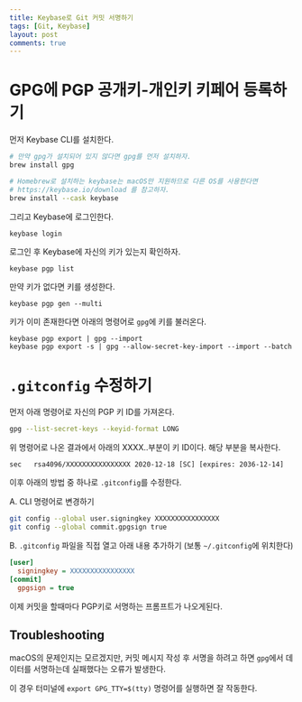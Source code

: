 ```yaml
---
title: Keybase로 Git 커밋 서명하기
tags: [Git, Keybase]
layout: post
comments: true
---
```


# GPG에 PGP 공개키-개인키 키페어 등록하기

먼저 Keybase CLI를 설치한다.

```sh
# 만약 gpg가 설치되어 있지 않다면 gpg를 먼저 설치하자.
brew install gpg

# Homebrew로 설치하는 keybase는 macOS만 지원하므로 다른 OS를 사용한다면 
# https://keybase.io/download 를 참고하자.
brew install --cask keybase
```

그리고 Keybase에 로그인한다.
```sh
keybase login
```

로그인 후 Keybase에 자신의 키가 있는지 확인하자.
```
keybase pgp list
```

만약 키가 없다면 키를 생성한다.
```
keybase pgp gen --multi
```

키가 이미 존재한다면 아래의 명령어로 `gpg`에 키를 불러온다.
```
keybase pgp export | gpg --import
keybase pgp export -s | gpg --allow-secret-key-import --import --batch
```

# `.gitconfig` 수정하기

먼저 아래 명령어로 자신의 PGP 키 ID를 가져온다.
```sh
gpg --list-secret-keys --keyid-format LONG
```

위 명령어로 나온 결과에서 아래의 XXXX..부분이 키 ID이다. 해당 부분을 복사한다.
```
sec   rsa4096/XXXXXXXXXXXXXXXX 2020-12-18 [SC] [expires: 2036-12-14]
```

이후 아래의 방법 중 하나로 `.gitconfig`를 수정한다.

A. CLI 명령어로 변경하기
```sh
git config --global user.signingkey XXXXXXXXXXXXXXXX
git config --global commit.gpgsign true
```

B. `.gitconfig` 파일을 직접 열고 아래 내용 추가하기 (보통 `~/.gitconfig`에 위치한다)
```ini
[user]
  signingkey = XXXXXXXXXXXXXXXX
[commit]
  gpgsign = true
```

이제 커밋을 할때마다 PGP키로 서명하는 프롬프트가 나오게된다.


## Troubleshooting

macOS의 문제인지는 모르겠지만, 커밋 메시지 작성 후 서명을 하려고 하면 `gpg`에서 데이터를 서명하는데 실패했다는 오류가 발생한다.

이 경우 터미널에 `export GPG_TTY=$(tty)` 명령어를 실행하면 잘 작동한다.
